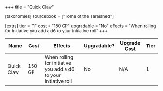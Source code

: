 +++
title = "Quick Claw"

[taxonomies]
sourcebook = ["Tome of the Tarnished"]

[extra]
tier = "1"
cost = "150 GP"
upgradable = "No"
effects = "When rolling for initiative you add a d6 to your initiative roll"
+++

| Name                          | Cost    | Effects                                                                                           | Upgradable? | Upgrade Cost | Tier |
| ----------------------------- | ------- | ----------------------------------------------------------------------------------------------- | ----------- | ------------ | ---- |
| Quick Claw | 150 GP | When rolling for initiative you add a d6 to your initiative roll | No | N/A | 1 |
